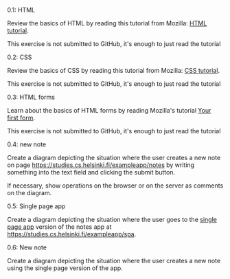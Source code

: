 0.1: HTML

  Review the basics of HTML by reading this tutorial from Mozilla: [HTML tutorial](https://developer.mozilla.org/en-US/docs/Learn/Getting_started_with_the_web/HTML_basics).

  This exercise is not submitted to GitHub, it's enough to just read the tutorial

0.2: CSS

  Review the basics of CSS by reading this tutorial from Mozilla: [CSS tutorial](https://developer.mozilla.org/en-US/docs/Learn/Getting_started_with_the_web/CSS_basics).

  This exercise is not submitted to GitHub, it's enough to just read the tutorial

0.3: HTML forms

  Learn about the basics of HTML forms by reading Mozilla's tutorial [Your first form](https://developer.mozilla.org/en-US/docs/Learn/HTML/Forms/Your_first_HTML_form).

  This exercise is not submitted to GitHub, it's enough to just read the tutorial

0.4: new note

  Create a diagram depicting the situation where the user creates a new note on page https://studies.cs.helsinki.fi/exampleapp/notes by writing something into the text field and clicking the submit button.

  If necessary, show operations on the browser or on the server as comments on the diagram.

0.5: Single page app

  Create a diagram depicting the situation where the user goes to the [single page app](https://fullstackopen.com/en/part0/fundamentals_of_web_apps#single-page-app) version of the notes app at https://studies.cs.helsinki.fi/exampleapp/spa.

0.6: New note

  Create a diagram depicting the situation where the user creates a new note using the single page version of the app.